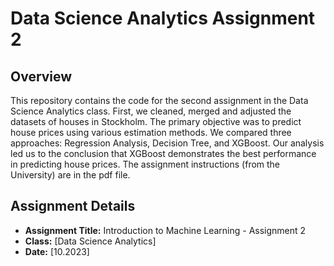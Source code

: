 # Data Science Analytics Assignment 2

## Overview

This repository contains the code for the second assignment in the Data Science Analytics class. First, we cleaned, merged and adjusted the datasets of houses in Stockholm. The primary objective was to predict house prices using various estimation methods. We compared three approaches: Regression Analysis, Decision Tree, and XGBoost. Our analysis led us to the conclusion that XGBoost demonstrates the best performance in predicting house prices. 
The assignment instructions (from the University) are in the pdf file.

## Assignment Details

- **Assignment Title:** Introduction to Machine Learning - Assignment 2
- **Class:** [Data Science Analytics]
- **Date:** [10.2023]


